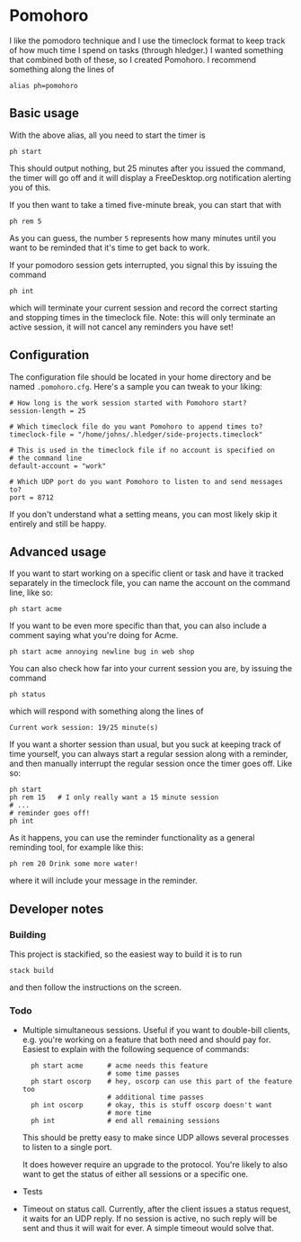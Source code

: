 # Pomohoro

I like the pomodoro technique and I use the timeclock format to keep track of
how much time I spend on tasks (through hledger.) I wanted something that
combined both of these, so I created Pomohoro. I recommend something along
the lines of

    alias ph=pomohoro


## Basic usage

With the above alias, all you need to start the timer is

    ph start

This should output nothing, but 25 minutes after you issued the command, the
timer will go off and it will display a FreeDesktop.org notification alerting
you of this.

If you then want to take a timed five-minute break, you can start that with

    ph rem 5

As you can guess, the number `5` represents how many minutes until you want
to be reminded that it's time to get back to work.

If your pomodoro session gets interrupted, you signal this by issuing the
command

    ph int

which will terminate your current session and record the correct starting and
stopping times in the timeclock file. Note: this will only terminate an active
session, it will not cancel any reminders you have set!


## Configuration

The configuration file should be located in your home directory and be named
`.pomohoro.cfg`. Here's a sample you can tweak to your liking:

    # How long is the work session started with Pomohoro start?
    session-length = 25

    # Which timeclock file do you want Pomohoro to append times to?
    timeclock-file = "/home/johns/.hledger/side-projects.timeclock"

    # This is used in the timeclock file if no account is specified on
    # the command line
    default-account = "work"

    # Which UDP port do you want Pomohoro to listen to and send messages to?
    port = 8712

If you don't understand what a setting means, you can most likely skip it
entirely and still be happy.


## Advanced usage

If you want to start working on a specific client or task and have it tracked
separately in the timeclock file, you can name the account on the command line,
like so:

    ph start acme

If you want to be even more specific than that, you can also include a comment
saying what you're doing for Acme.

    ph start acme annoying newline bug in web shop

You can also check how far into your current session you are, by issuing the
command

    ph status
    
which will respond with something along the lines of

    Current work session: 19/25 minute(s)

If you want a shorter session than usual, but you suck at keeping track of time
yourself, you can always start a regular session along with a reminder, and
then manually interrupt the regular session once the timer goes off. Like so:

    ph start
    ph rem 15   # I only really want a 15 minute session
    # ...
    # reminder goes off!
    ph int
    
As it happens, you can use the reminder functionality as a general reminding
tool, for example like this:

    ph rem 20 Drink some more water!

where it will include your message in the reminder.


## Developer notes

### Building

This project is stackified, so the easiest way to build it is to run

    stack build

and then follow the instructions on the screen.


### Todo

* Multiple simultaneous sessions. Useful if you want to double-bill clients,
    e.g. you're working on a feature that both need and should pay for. Easiest
    to explain with the following sequence of commands:

        ph start acme      # acme needs this feature
                           # some time passes
        ph start oscorp    # hey, oscorp can use this part of the feature too
                           # additional time passes
        ph int oscorp      # okay, this is stuff oscorp doesn't want
                           # more time
        ph int             # end all remaining sessions

    This should be pretty easy to make since UDP allows several processes to
    listen to a single port.
    
    It does however require an upgrade to the protocol. You're likely to also
    want to get the status of either all sessions or a specific one.

* Tests

* Timeout on status call. Currently, after the client issues a status request,
    it waits for an UDP reply. If no session is active, no such reply will be
    sent and thus it will wait for ever. A simple timeout would solve that.
